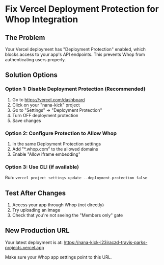 # Fix Vercel Deployment Protection for Whop Integration

## The Problem
Your Vercel deployment has "Deployment Protection" enabled, which blocks access to your app's API endpoints. This prevents Whop from authenticating users properly.

## Solution Options

### Option 1: Disable Deployment Protection (Recommended)
1. Go to https://vercel.com/dashboard
2. Click on your "nana-kick" project
3. Go to "Settings" → "Deployment Protection"
4. Turn OFF deployment protection
5. Save changes

### Option 2: Configure Protection to Allow Whop
1. In the same Deployment Protection settings
2. Add "*.whop.com" to the allowed domains
3. Enable "Allow iframe embedding"

### Option 3: Use CLI (if available)
Run: `vercel project settings update --deployment-protection false`

## Test After Changes
1. Access your app through Whop (not directly)
2. Try uploading an image
3. Check that you're not seeing the "Members only" gate

## New Production URL
Your latest deployment is at:
https://nana-kick-i23iraczd-travis-parks-projects.vercel.app

Make sure your Whop app settings point to this URL.